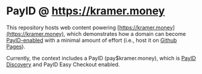 # PayID @ https://kramer.money

This repository hosts web content powering [https://kramer.money](https://kramer.money), which demonstrates 
how a domain can become [PayID-enabled](https://payid.org/) with a minimal amount of effort (i.e., host it on
 [Github Pages](https://pages.github.com/)).
 
Currently, the context includes a PayID (pay$kramer.money), which is [PayID Discovery](https://github.com/payid-org/rfcs/blob/master/dist/spec/payid-discovery.html)
and PayID Easy Checkout enabled.
